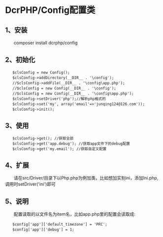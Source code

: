 # DcrPHP/Config配置类

## 1、安装
　　composer install dcrphp/config

## 2、初始化
```
　　$clsConfig = new Config();  
　　$clsConfig->addDirectory(__DIR__ . '\config');  
　　//$clsConfig->addFile(__DIR__ . '\config\app.php'); 
　　//$clsConfig = new Config(__DIR__ . '\config'); 
　　//$clsConfig = new Config(__DIR__ . '\config\app.php'); 
　　$clsConfig->setDriver('php');//解析php格式的  
　　$clsConfig->set('my', array('email'=>'junqing124@126.com'));
　　$clsConfig->init();
```  

## 3、使用
```
　　$clsConfig->get(); //获取全部   
　　$clsConfig->get('app.debug'); //获取app文件下的debug配置  
　　$clsConfig->get('my.email'); //获取自定义配置
```    

## 4、扩展
　　请在src/Driver/目录下以Php.php为例加类，比如想加实别ini，添加Ini.php,调用时setDriver('ini')即可

## 5、说明
　　配置读取的以文件名为item名，比如app.php里的配置会读取成:  
```
　　$config['app']['default_timezone'] = 'PRC';
　　$config['app']['debug'] = 1;
``` 
